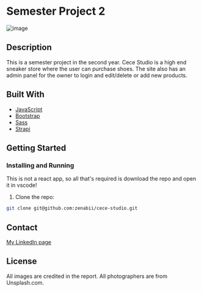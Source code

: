 # Semester Project 2

![image](https://user-images.githubusercontent.com/30080788/196008804-6188fbc5-aa8d-408f-a7ed-d440c4c9b4be.PNG)

## Description

This is a semester project in the second year. Cece Studio is a high end sneaker store where the user can purchase shoes. The site also has an admin panel for the owner to login and edit/delete or add new products.


## Built With

- [JavaScript](https://www.javascript.com/)
- [Bootstrap](https://getbootstrap.com)
- [Sass](https://sass-lang.com/)
- [Strapi](https://strapi.io/)

## Getting Started

### Installing and Running
This is not a react app, so all that's required is download the repo and open it in vscode!

1. Clone the repo:

```bash
git clone git@github.com:zenabii/cece-studio.git
```


## Contact

[My LinkedIn page](https://www.linkedin.com/in/maria-eilertsen-1272a8175/)

## License

All images are credited in the report. All photographers are from Unsplash.com. 
